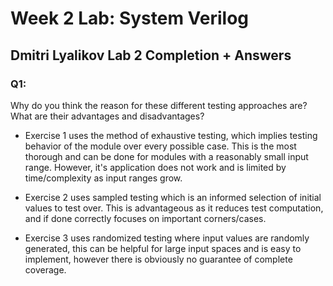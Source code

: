 # Week 2 Lab: System Verilog
## Dmitri Lyalikov Lab 2 Completion + Answers

### Q1: 
Why do you think the reason for these different testing approaches are? What are their advantages and disadvantages?

* Exercise 1 uses the method of exhaustive testing, which implies testing behavior of the module over every possible case. This is the most thorough and can be done for modules with a reasonably small input range. However, it's application does not work and is limited by time/complexity as input ranges grow.

* Exercise 2 uses sampled testing which is an informed selection of initial values to test over. This is advantageous as it reduces test computation, and if done correctly focuses on important corners/cases.

* Exercise 3 uses randomized testing where input values are randomly generated, this can be helpful for large input spaces and is easy to implement, however there is obviously no guarantee of complete coverage.


